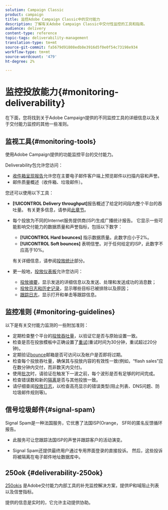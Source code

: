```yaml
---
solution: Campaign Classic
product: campaign
title: 监控Adobe Campaign Classic中的交付能力
description: 了解有关Adobe Campaign Classic中交付性监控的工具和指南。
audience: delivery
content-type: reference
topic-tags: deliverability-management
translation-type: tm+mt
source-git-commit: fa5679d91808edb8e3916d5f0e0f54c73198e934
workflow-type: tm+mt
source-wordcount: '479'
ht-degree: 2%

---
```



# 监控投放能力{#monitoring-deliverability}

在下面，您将找到关于Adobe Campaign提供的不同监控工具的详细信息以及关于交付能力监控的其他一些准则。

## 监视工具{#monitoring-tools}

使用Adobe Campaign提供的功能监控平台的交付能力。

Deliverability包允许您访问：

* [收件箱呈现报告](../../delivery/using/inbox-rendering.md)允许您在主要电子邮件客户端上预览邮件以扫描内容和声誉。
* 邮件质量概述（收件箱、垃圾邮件）。

您还可以使用以下工具：

* **[!UICONTROL Delivery throughput]**&#x200B;报告概述了给定时间段内整个平台的吞吐量。 有关更多信息，请参阅[此章节](../../reporting/using/global-reports.md#delivery-throughput)。
* 每个投放为不同的Internet服务提供商(ISP)生成广播统计报告。 它显示一些可能影响交付能力的数据质量和声誉指标，包括以下数字：
   * **[!UICONTROL Hard bounces]** 指示数据质量。此数字应小于2%。
   * **[!UICONTROL Soft bounces]** 表明信誉。对于任何给定的ISP，此数字不应高于10%。

   有关详细信息，请参阅[投放统计](../../reporting/using/global-reports.md#delivery-statistics)部分。
* 更一般地，[投放仪表板](../../delivery/using/about-delivery-monitoring.md)允许您访问：
   * [投放摘要](../../delivery/using/delivery-dashboard.md#delivery-summary)，显示发送的详细信息以及发送、处理和发送成功的消息数；
   * [投放日志和历史记录](../../delivery/using/delivery-dashboard.md#delivery-logs-and-history)，显示哪些目标已被排除以及原因；
   * [跟踪日志](../../delivery/using/delivery-dashboard.md#tracking-logs)，显示打开和单击等跟踪信息。

## 监控准则 {#monitoring-guidelines}

以下是有关交付能力监测的一些附加准则：

* 定期检查整个平台的[投放吞吐量](../../reporting/using/global-reports.md#delivery-throughput)，以验证它是否与原始设置一致。
* 检查是否在投放模板中正确设置了[重试](../../delivery/using/understanding-delivery-failures.md#retries-after-a-delivery-temporary-failure)(重试时间为30分钟，重试超过20分钟)。
* 定期验证[bounce](../../delivery/using/understanding-delivery-failures.md#bounce-mail-management)邮箱是否可访问以及帐户是否即将过期。
* 检查每个投放吞吐量，确保其与投放内容的有效性一致(例如，“flash sales”应在数分钟内交付，而非数天内交付)。
* 使用[批次](../../delivery/using/steps-sending-the-delivery.md#sending-using-multiple-waves)时，请验证在触发下一波之前，每个波形是否有足够的时间完成。
* 检查错误数和新的[隔离](../../delivery/using/understanding-quarantine-management.md)是否与其他投放一致。
* 请仔细查阅[投放日志](../../delivery/using/delivery-dashboard.md#delivery-logs-and-history)，以检查高亮显示的错误类型(阻止列表、DNS问题、防垃圾邮件规则等)。

## 信号垃圾邮件{#signal-spam}

Signal Spam是一种法国服务，它优惠了法国ISP(Orange， SFR)的匿名反馈循环报告。

* 此服务可让您跟踪法国ISP的声誉并跟踪客户的活动演变。

* Signal Spam还提供最终用户通过专用界面登录的直接投诉。 然后，这些投诉将被隔离在电子邮件地址数据库中。

## 250ok {#deliverability-250ok}

[250okis](https://250ok.com/) 是Adobe交付能力内部工具的补充监控解决方案，提供IP和域阻止列表以及信誉指标。

提供的信息是实时的，它允许主动提供协助。

<!--### Delivery Reports - Broadcast Statistics {#broadcast-statistics}

Each delivery will generate a broadcast statistics report when you open a delivery in the “Deliveries List”, which includes some reputation metrics that may impact your deliverability.-->
